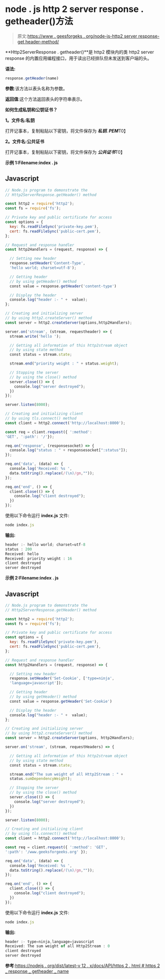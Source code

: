 # node . js http 2 server response . getheader()方法

> 原文:[https://www . geesforgeks . org/node-js-http2 server response-get header-method/](https://www.geeksforgeeks.org/node-js-http2serverresponse-getheader-method/)

**Http2ServerResponse . getheader()**是 http2 模块内的类 http2 server response 的内置应用编程接口，用于读出已经排队但未发送到客户端的头。

**语法:**

```js
response.getHeader(name)

```

**参数**:该方法以表头名称为参数。

**返回值**:这个方法返回表头的字符串表示。

**如何生成私钥和公钥证书？**

**1。文件名:私钥**

打开记事本，复制粘贴以下密钥，将文件保存为 ***私钥. PEM***T0】

**2。文件名:公共证书**

打开记事本，复制粘贴以下密钥，将文件保存为 ***公共证书***T0】

**示例 1:Filename:index . js**

## Javascript

```js
// Node.js program to demonstrate the
// Http2ServerResponse.getHeader() method

const http2 = require('http2');
const fs = require('fs');

// Private key and public certificate for access
const options = {
  key: fs.readFileSync('private-key.pem'),
  cert: fs.readFileSync('public-cert.pem'),
};

// Request and response handler
const http2Handlers = (request, response) => {

  // Setting new header
  response.setHeader('Content-Type', 
  'hello world; charset=utf-8');

  // Getting header
  // by using getHeader() method
  const value = response.getHeader('content-type')

  // Display the header
  console.log("header :- " +  value);
};

// Creating and initializing server
// by using http2.createServer() method
const server = http2.createServer(options,http2Handlers);

server.on('stream', (stream, requestheader) => {
  stream.write('hello ');

  // Getting all information of this http2stream object
  // by using state method
  const status = stream.state;

  stream.end("priority weight : " + status.weight);

  // Stopping the server
  // by using the close() method
  server.close(() => {
    console.log("server destroyed");
  })
});

server.listen(8000);

// Creating and initializing client
// by using tls.connect() method
const client = http2.connect('http://localhost:8000');

const req = client.request({ ':method': 
'GET', ':path': '/'});

req.on('response', (responsesocket) => { 
  console.log("status : " + responsesocket[":status"]);
});

req.on('data', (data) => {
  console.log('Received: %s ',
  data.toString().replace(/(\n)/gm,""));
});

req.on('end', () => {
  client.close(() => {
    console.log("client destroyed");
  })
});
```

使用以下命令运行 **index.js** 文件:

```js
node index.js
```

**输出:**

```js
header :- hello world; charset=utf-8
status : 200
Received: hello
Received: priority weight : 16
client destroyed
server destroyed

```

**示例 2:Filename:index . js**

## Javascript

```js
// Node.js program to demonstrate the
// Http2ServerResponse.getHeader() method

const http2 = require('http2');
const fs = require('fs');

// Private key and public certificate for access
const options = {
  key: fs.readFileSync('private-key.pem'),
  cert: fs.readFileSync('public-cert.pem'),
};

// Request and response handler
const http2Handlers = (request, response) => {

  // Setting new header
  response.setHeader('Set-Cookie', ['type=ninja', 
  'language=javascript']);

  // Getting header
  // by using getHeader() method
  const value = response.getHeader('Set-Cookie')

  // Display the header
  console.log("header :- " +  value);
};

// Creating and initializing server
// by using http2.createServer() method
const server = http2.createServer(options, http2Handlers);

server.on('stream', (stream, requestHeaders) => {

  // Getting all information of this http2stream object
  // by using state method
  const status = stream.state;

  stream.end("The sum weight of all Http2Stream : " +
  status.sumDependencyWeight);

  // Stopping the server
  // by using the close() method
  server.close(() => {
    console.log("server destroyed");
  })
});

server.listen(8000);

// Creating and initializing client
// by using tls.connect() method
const client = http2.connect('http://localhost:8000');

const req = client.request({ ':method': 'GET', 
':path': '/www.geeksforgeeks.org' });

req.on('data', (data) => {
  console.log('Received: %s ',
  data.toString().replace(/(\n)/gm,""));
});

req.on('end', () => {
  client.close(() => {
    console.log("client destroyed");
  })
});
```

使用以下命令运行 **index.js** 文件:

```js
node index.js
```

**输出:**

```js
header :- type=ninja,language=javascript
Received: The sum weight of all Http2Stream : 0
client destroyed
server destroyed

```

**参考**:[https://nodejs . org/dist/latest-v 12 . x/docs/API/https 2 . html # https 2 _ response _ getheader _ name](https://nodejs.org/dist/latest-v12.x/docs/api/http2.html#http2_response_getheader_name)